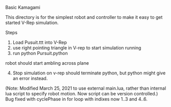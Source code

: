Basic Kamagami

This directory is for the simplest robot and controller to make it easy to get
started V-Rep simulation.

Steps
1) Load Pusuit.ttt into V-Rep
2) use right pointing triangle in V-rep to start simulation running
3) run python Pursuit.python

robot should start ambling across plane

4) Stop simulation on v-rep should terminate python, but python might give an error instead.

(Note: Modified March 25, 2021 to use external main.lua, rather than internal lua script to specify robot motion. Now script can be version controlled.)
Bug fixed with cyclePhase in for loop with indixes now 1..3 and 4..6.

